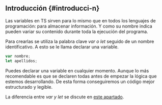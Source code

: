 ## Introducción {#introducci-n}

Las variables en TS sirven para lo mismo que en todos los lenguajes de programación: para almacenar información. Y como su nombre indica pueden variar su contenido durante toda la ejecución del programa.

Para crearlas se utiliza la palabra clave _var o let_ seguido de un nombre identificativo. A esto se le llama declarar una variable.

```ts
var nombre; 
let apellidos;
```

Puedes declarar una variable en cualquier momento. Aunque lo más recomendable es que se declaren todas antes de empezar la lógica que estemos desarrollando. De esta forma conseguiremos un código mejor estructurado y legible.

La diferencia entre _var y let_ se discute en [este apartado](ambito_de_una_variable.md).